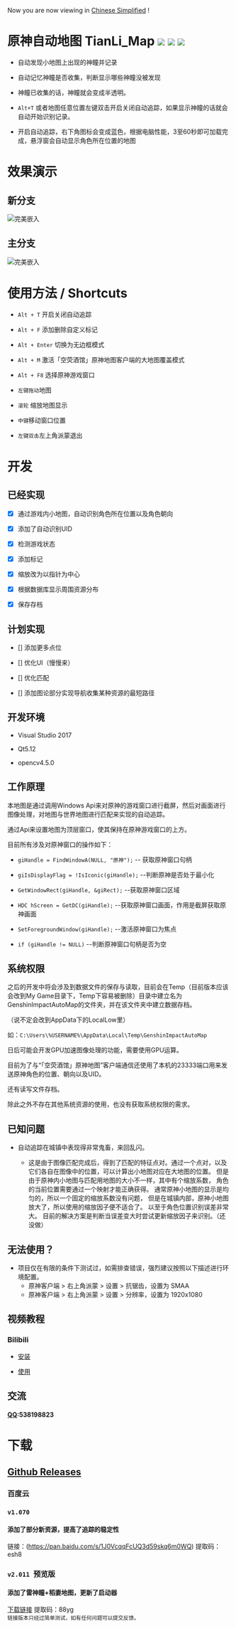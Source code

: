 Now you are now viewing in [Chinese Simplified](DOCS/CN.md) !
#  原神自动地图 TianLi_Map [![](https://img.shields.io/github/downloads/GengGode/GenshinImpact_AutoMap/total)](https://github.com/GengGode/GenshinImpact_AutoMap/releases) ![](https://img.shields.io/github/v/release/GengGode/GenshinImpact_AutoMap?include_prereleases) ![](https://img.shields.io/github/languages/top/GengGode/GenshinImpact_AutoMap)
* 自动发现小地图上出现的神瞳并记录

* 自动记忆神瞳是否收集，判断显示哪些神瞳没被发现

* 神瞳已收集的话，神瞳就会变成半透明。

* `Alt+T` 或者地图任意位置左键双击开启关闭自动追踪，如果显示神瞳的话就会自动开始识别记录。

* 开启自动追踪，右下角图标会变成蓝色，根据电脑性能，3至60秒即可加载完成，悬浮窗会自动显示角色所在位置的地图
# 效果演示
## 新分支

![完美嵌入](https://github.com/GengGode/GenshinImpact_AutoMap/blob/master/Image/Show1.png?raw=true)

## 主分支

![完美嵌入](https://github.com/GengGode/GenshinImpact_AutoMap/blob/master/Image/Show2.png?raw=true)

# 使用方法 / Shortcuts

* `Alt + T` 开启关闭自动追踪

* `Alt + F` 添加删除自定义标记

* `Alt + Enter` 切换为无边框模式

* `Alt + M` 激活「空荧酒馆」原神地图客户端的大地图覆盖模式

* `Alt + F8` 选择原神游戏窗口

* `左键拖动`地图

* `滚轮` 缩放地图显示

* `中键`移动窗口位置

* `左键双击`左上角派蒙退出
# 开发
## 已经实现

* [x] 通过游戏内小地图，自动识别角色所在位置以及角色朝向

* [x] 添加了自动识别UID

* [x] 检测游戏状态

* [x] 添加标记

* [x] 缩放改为以指针为中心

* [x] 根据数据库显示周围资源分布

* [x] 保存存档  

## 计划实现

* [] 添加更多点位

* [] 优化UI（慢慢来）

* [] 优化匹配

* [] 添加图论部分实现导航收集某种资源的最短路径
## 开发环境

* Visual Studio 2017 

* Qt5.12

* opencv4.5.0

## 工作原理

本地图是通过调用Windows Api来对原神的游戏窗口进行截屏，然后对画面进行图像处理，对地图与世界地图进行匹配来实现的自动追踪。

通过Api来设置地图为顶层窗口，使其保持在原神游戏窗口的上方。

目前所有涉及对原神窗口的操作如下：

* `giHandle = FindWindowA(NULL, "原神");` -- 获取原神窗口句柄

* `giIsDisplayFlag = !IsIconic(giHandle);` --判断原神是否处于最小化

* `GetWindowRect(giHandle, &giRect);` --获取原神窗口区域

* `HDC hScreen = GetDC(giHandle);` --获取原神窗口画面，作用是截屏获取原神画面

* `SetForegroundWindow(giHandle);` --激活原神窗口为焦点

* `if (giHandle != NULL)` --判断原神窗口句柄是否为空
## 系统权限
之后的开发中将会涉及到数据文件的保存与读取，目前会在Temp（目前版本应该会改到My Game目录下，Temp下容易被删除）目录中建立名为GenshinImpactAutoMap的文件夹，并在该文件夹中建立数据存档。

（说不定会改到AppData下的LocalLow里）

如：`C:\Users\%USERNAME%\AppData\Local\Temp\GenshinImpactAutoMap`

日后可能会开发GPU加速图像处理的功能，需要使用GPU运算。

目前为了与“「空荧酒馆」原神地图”客户端通信还使用了本机的23333端口用来发送原神角色的位置、朝向以及UID。

还有读写文件存档。

除此之外不存在其他系统资源的使用，也没有获取系统权限的需求。

## 已知问题

* 自动追踪在城镇中表现得非常鬼畜，来回乱闪。

    * 这是由于图像匹配完成后，得到了匹配的特征点对。通过一个点对，以及它们各自在图像中的位置，可以计算出小地图对应在大地图的位置。
但是由于原神内小地图与匹配用地图的大小不一样，其中有个缩放系数，
角色的当前位置需要通过一个映射才能正确获得。
通常原神小地图的显示是均匀的，所以一个固定的缩放系数没有问题，
但是在城镇内部，原神小地图放大了，所以使用的缩放因子便不适合了。
以至于角色位置识别误差非常大。
目前的解决方案是判断当误差变大时尝试更新缩放因子来识别。（还没做）
## 无法使用？
* 项目仅在有限的条件下测试过，如需排查错误，强烈建议按照以下描述进行环境配置。
   * 原神客户端 > 右上角派蒙 > 设置 > 抗锯齿，设置为 SMAA
   * 原神客户端 > 右上角派蒙 > 设置 > 分辨率，设置为 1920x1080  

## 视频教程
### Bilibili
* [安装](https://www.bilibili.com/video/BV1Wy4y1x754)

* [使用](https://www.bilibili.com/video/BV1ar4y1A7c5)  
## 交流
#### [QQ](538198823):538198823
# 下载
## [Github Releases](https://github.com/wmyfelix/GenshinImpact_AutoMap/releases)
### 百度云
### `v1.070` 
#### 添加了部分新资源，提高了追踪的稳定性
链接：(https://pan.baidu.com/s/1J0VcqqFcUQ3d59skq6m0WQ)
提取码：esh8 

### `v2.011 `预览版
#### 添加了雷神瞳+稻妻地图，更新了启动器 
[下载链接](https://pan.baidu.com/s/1ZWTO_az6ONBqL7UbTXFQ6Q) 
提取码：88yg  
`链接版本只经过简单测试，如有任何问题可以提交反馈。`

